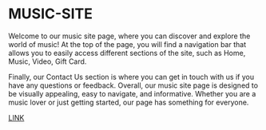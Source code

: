 # MUSIC-SITE

Welcome to our music site page, where you can discover and explore the world of music! 
At the top of the page, you will find a navigation bar that allows you to easily access different sections of the site, such as Home, Music, Video, Gift Card.

Finally, our Contact Us section is where you can get in touch with us if you have any questions or feedback.
Overall, our music site page is designed to be visually appealing, easy to navigate, and informative. 
Whether you are a music lover or just getting started, our page has something for everyone.

[LINK](https://poborojo.github.io/MUSIC-SITE/)
